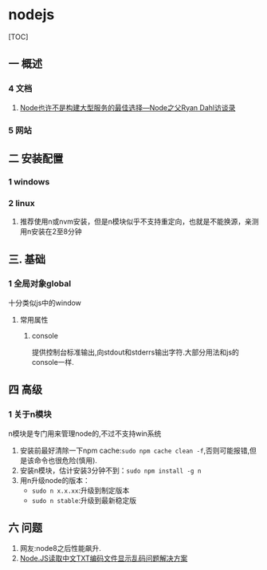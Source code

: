 # nodejs
[TOC]
## 一 概述
### 4 文档
1. [Node也许不是构建大型服务的最佳选择—Node之父Ryan Dahl访谈录](http://ourjs.com/detail/59c32968f1239006149617f8)
### 5 网站
## 二 安装配置
### 1 windows
### 2 linux
1. 推荐使用n或nvm安装，但是n模块似乎不支持重定向，也就是不能换源，亲测用n安装在2至8分钟

## 三. 基础
### 1 全局对象global
十分类似js中的window
1. 常用属性 
    1. console

        提供控制台标准输出,向stdout和stderrs输出字符.大部分用法和js的console一样.

## 四 高级
### 1 关于n模块
n模块是专门用来管理node的,不过不支持win系统
1. 安装前最好清除一下npm cache:`sudo npm cache clean -f`,否则可能报错,但是该命令也很危险(慎用).
2. 安装n模块，估计安装3分钟不到：`sudo npm install -g n`
3. 用n升级node的版本：
    - `sudo n x.x.xx`:升级到制定版本
    - `sudo n stable`:升级到最新稳定版

## 六 问题
1. 网友:node8之后性能飙升.
2. [Node.JS读取中文TXT编码文件显示乱码问题解决方案](http://ourjs.com/detail/5a195f8f3506837194998b76)